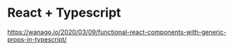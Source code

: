 # React + Typescript


https://wanago.io/2020/03/09/functional-react-components-with-generic-props-in-typescript/


